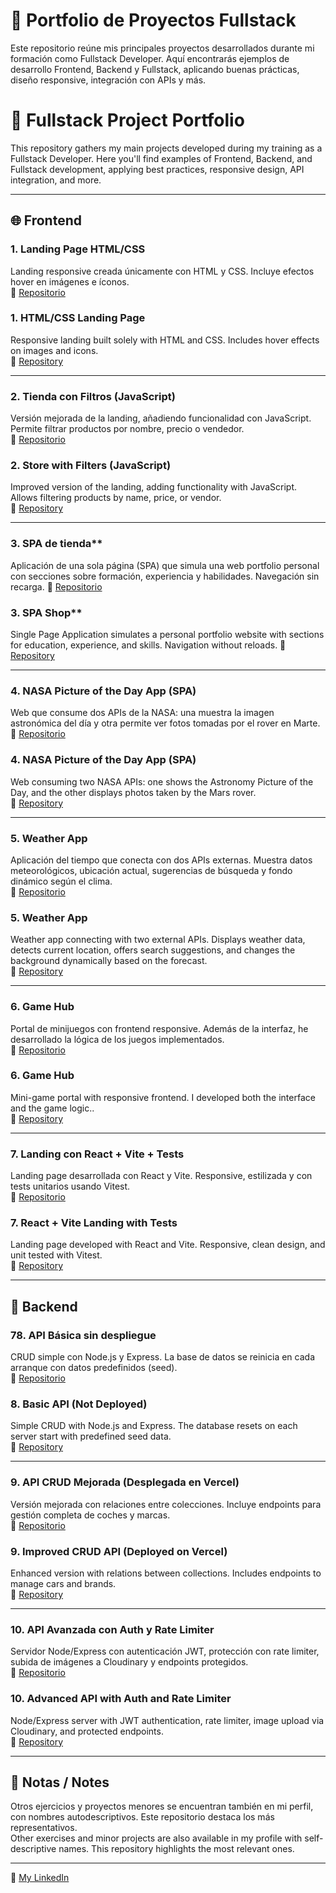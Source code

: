 # 🧠 Portfolio de Proyectos Fullstack

Este repositorio reúne mis principales proyectos desarrollados durante mi formación como Fullstack Developer. Aquí encontrarás ejemplos de desarrollo Frontend, Backend y Fullstack, aplicando buenas prácticas, diseño responsive, integración con APIs y más.

# 🧠 Fullstack Project Portfolio

This repository gathers my main projects developed during my training as a Fullstack Developer. Here you'll find examples of Frontend, Backend, and Fullstack development, applying best practices, responsive design, API integration, and more.

---

## 🌐 Frontend

### 1. **Landing Page HTML/CSS**
Landing responsive creada únicamente con HTML y CSS. Incluye efectos hover en imágenes e íconos.  
🔗 [Repositorio](https://github.com/Aizq-dev/Proyecto.Frontend.1-WebResponsive)

### 1. **HTML/CSS Landing Page**
Responsive landing built solely with HTML and CSS. Includes hover effects on images and icons.  
🔗 [Repository](https://github.com/Aizq-dev/Proyecto.Frontend.1-WebResponsive)

---

### 2. **Tienda con Filtros (JavaScript)**
Versión mejorada de la landing, añadiendo funcionalidad con JavaScript. Permite filtrar productos por nombre, precio o vendedor.  
🔗 [Repositorio](https://github.com/Aizq-dev/Proyecto.Frontend.2.web.Dinamica)

### 2. **Store with Filters (JavaScript)**
Improved version of the landing, adding functionality with JavaScript. Allows filtering products by name, price, or vendor.  
🔗 [Repository](https://github.com/Aizq-dev/Proyecto.Frontend.2.web.Dinamica)

---

### 3. SPA de tienda**
 Aplicación de una sola página (SPA) que simula una web portfolio personal con secciones sobre formación, experiencia y habilidades. Navegación sin recarga.
🔗 [Repositorio](https://github.com/Aizq-dev/Proyecto.Frontend.3-SPA)

### 3. SPA Shop**
 Single Page Application simulates a personal portfolio website with sections for education, experience, and skills. Navigation without reloads.
🔗 [Repository](https://github.com/Aizq-dev/Proyecto.Frontend.3-SPA)

---

### 4. **NASA Picture of the Day App (SPA)**
 Web que consume dos APIs de la NASA: una muestra la imagen astronómica del día y otra permite ver fotos tomadas por el rover en Marte.  
🔗 [Repositorio](https://github.com/Aizq-dev/Proyecto.Frontend.4.Nasa.React.Basic)

### 4. **NASA Picture of the Day App (SPA)**
Web consuming two NASA APIs: one shows the Astronomy Picture of the Day, and the other displays photos taken by the Mars rover.  
🔗 [Repository](https://github.com/Aizq-dev/Proyecto.Frontend.4.Nasa.React.Basic)

---

### 5. **Weather App**
Aplicación del tiempo que conecta con dos APIs externas. Muestra datos meteorológicos, ubicación actual, sugerencias de búsqueda y fondo dinámico según el clima.  
🔗 [Repositorio](https://github.com/Aizq-dev/Proyecto.Frontend.5.app.weather)

### 5. **Weather App**
Weather app connecting with two external APIs. Displays weather data, detects current location, offers search suggestions, and changes the background dynamically based on the forecast.  
🔗 [Repository](https://github.com/Aizq-dev/Proyecto.Frontend.5.app.weather)

---

### 6. **Game Hub**
Portal de minijuegos con frontend responsive. Además de la interfaz, he desarrollado la lógica de los juegos implementados.  
🔗 [Repositorio](https://github.com/Aizq-dev/Proyecto.Frontend.6.GameHub)

### 6. **Game Hub**
Mini-game portal with responsive frontend. I developed both the interface and the game logic..  
🔗 [Repository](https://github.com/Aizq-dev/Proyecto.Frontend.6.GameHub)

---

### 7. **Landing con React + Vite + Tests**
Landing page desarrollada con React y Vite. Responsive, estilizada y con tests unitarios usando Vitest.  
🔗 [Repositorio](https://github.com/Aizq-dev/Proyecto.Frontend.7.UnitTestDemo)

### 7. **React + Vite Landing with Tests**
Landing page developed with React and Vite. Responsive, clean design, and unit tested with Vitest.  
🔗 [Repository]([https://github.com/usuario/landing-react-vite](https://github.com/Aizq-dev/Proyecto.Frontend.7.UnitTestDemo))

---

## 🔧 Backend

### 78. **API Básica sin despliegue**
CRUD simple con Node.js y Express. La base de datos se reinicia en cada arranque con datos predefinidos (seed).  
🔗 [Repositorio](https://github.com/Aizq-dev/Proyecto-1-Backend)

### 8. **Basic API (Not Deployed)**
Simple CRUD with Node.js and Express. The database resets on each server start with predefined seed data.  
🔗 [Repository](https://github.com/Aizq-dev/Proyecto-1-Backend)

---

### 9. **API CRUD Mejorada (Desplegada en Vercel)**
Versión mejorada con relaciones entre colecciones. Incluye endpoints para gestión completa de coches y marcas.  
🔗 [Repositorio](https://github.com/Aizq-dev/Proyecto-2-Backend)

### 9. **Improved CRUD API (Deployed on Vercel)**
Enhanced version with relations between collections. Includes endpoints to manage cars and brands.  
🔗 [Repository](https://github.com/Aizq-dev/Proyecto-2-Backend)

---

### 10. **API Avanzada con Auth y Rate Limiter**
Servidor Node/Express con autenticación JWT, protección con rate limiter, subida de imágenes a Cloudinary y endpoints protegidos.  
🔗 [Repositorio](https://github.com/Aizq-dev/Proyect-3-backend)

### 10. **Advanced API with Auth and Rate Limiter**
Node/Express server with JWT authentication, rate limiter, image upload via Cloudinary, and protected endpoints.  
🔗 [Repository](https://github.com/Aizq-dev/Proyect-3-backend)

---

## 📝 Notas / Notes

Otros ejercicios y proyectos menores se encuentran también en mi perfil, con nombres autodescriptivos. Este repositorio destaca los más representativos.  
Other exercises and minor projects are also available in my profile with self-descriptive names. This repository highlights the most relevant ones.

---

💼 [My LinkedIn]([https://linkedin.com/in/tuusuario](https://www.linkedin.com/in/adrian-izquierdo-delgado-3562a9178/)) 

